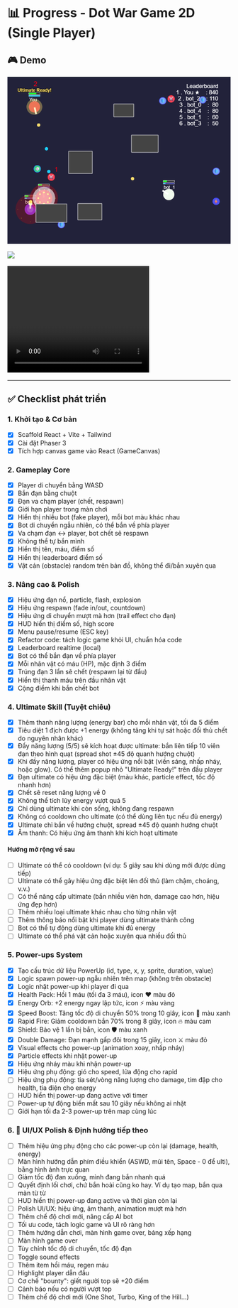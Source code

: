 # 📊 Progress - Dot War Game 2D (Single Player)

## 🎮 Demo

![game-play](assets/game-play.png)

![](https://github.com/user-attachments/assets/a1eefca3-7d09-42c7-bb92-2d2be65f0d65)

<video width="320" height="240" controls>
  <source src="assets/demo1.mp4" type="video/mp4">
</video>

---

## ✅ Checklist phát triển

### 1. Khởi tạo & Cơ bản
- [x] Scaffold React + Vite + Tailwind
- [x] Cài đặt Phaser 3
- [x] Tích hợp canvas game vào React (GameCanvas)

### 2. Gameplay Core
- [x] Player di chuyển bằng WASD
- [x] Bắn đạn bằng chuột
- [x] Đạn va chạm player (chết, respawn)
- [x] Giới hạn player trong màn chơi
- [x] Hiển thị nhiều bot (fake player), mỗi bot màu khác nhau
- [x] Bot di chuyển ngẫu nhiên, có thể bắn về phía player
- [x] Va chạm đạn ↔ player, bot chết sẽ respawn
- [x] Không thể tự bắn mình
- [x] Hiển thị tên, máu, điểm số
- [x] Hiển thị leaderboard điểm số
- [x] Vật cản (obstacle) random trên bản đồ, không thể đi/bắn xuyên qua

### 3. Nâng cao & Polish
- [x] Hiệu ứng đạn nổ, particle, flash, explosion
- [x] Hiệu ứng respawn (fade in/out, countdown)
- [x] Hiệu ứng di chuyển mượt mà hơn (trail effect cho đạn)
- [x] HUD hiển thị điểm số, high score
- [x] Menu pause/resume (ESC key)
- [x] Refactor code: tách logic game khỏi UI, chuẩn hóa code
- [x] Leaderboard realtime (local)
- [x] Bot có thể bắn đạn về phía player
- [x] Mỗi nhân vật có máu (HP), mặc định 3 điểm
- [x] Trúng đạn 3 lần sẽ chết (respawn lại từ đầu)
- [x] Hiển thị thanh máu trên đầu nhân vật
- [x] Cộng điểm khi bắn chết bot

### 4. Ultimate Skill (Tuyệt chiêu)
- [x] Thêm thanh năng lượng (energy bar) cho mỗi nhân vật, tối đa 5 điểm
- [x] Tiêu diệt 1 địch được +1 energy (không tăng khi tự sát hoặc đối thủ chết do nguyên nhân khác)
- [x] Đầy năng lượng (5/5) sẽ kích hoạt được ultimate: bắn liên tiếp 10 viên đạn theo hình quạt (spread shot ±45 độ quanh hướng chuột)
- [x] Khi đầy năng lượng, player có hiệu ứng nổi bật (viền sáng, nhấp nháy, hoặc glow). Có thể thêm popup nhỏ "Ultimate Ready!" trên đầu player
- [x] Đạn ultimate có hiệu ứng đặc biệt (màu khác, particle effect, tốc độ nhanh hơn)
- [x] Chết sẽ reset năng lượng về 0
- [x] Không thể tích lũy energy vượt quá 5
- [x] Chỉ dùng ultimate khi còn sống, không đang respawn
- [x] Không có cooldown cho ultimate (có thể dùng liên tục nếu đủ energy)
- [x] Ultimate chỉ bắn về hướng chuột, spread ±45 độ quanh hướng chuột
- [x] Âm thanh: Có hiệu ứng âm thanh khi kích hoạt ultimate

#### Hướng mở rộng về sau
- [ ] Ultimate có thể có cooldown (ví dụ: 5 giây sau khi dùng mới được dùng tiếp)
- [ ] Ultimate có thể gây hiệu ứng đặc biệt lên đối thủ (làm chậm, choáng, v.v.)
- [ ] Có thể nâng cấp ultimate (bắn nhiều viên hơn, damage cao hơn, hiệu ứng đẹp hơn)
- [ ] Thêm nhiều loại ultimate khác nhau cho từng nhân vật
- [ ] Thêm thông báo nổi bật khi player dùng ultimate thành công
- [ ] Bot có thể tự động dùng ultimate khi đủ energy
- [ ] Ultimate có thể phá vật cản hoặc xuyên qua nhiều đối thủ

### 5. Power-ups System
- [x] Tạo cấu trúc dữ liệu PowerUp (id, type, x, y, sprite, duration, value)
- [x] Logic spawn power-up ngẫu nhiên trên map (không trên obstacle)
- [x] Logic nhặt power-up khi player đi qua
- [x] Health Pack: Hồi 1 máu (tối đa 3 máu), icon ❤️ màu đỏ
- [x] Energy Orb: +2 energy ngay lập tức, icon ⚡ màu vàng
- [x] Speed Boost: Tăng tốc độ di chuyển 50% trong 10 giây, icon 💨 màu xanh
- [x] Rapid Fire: Giảm cooldown bắn 70% trong 8 giây, icon 🔥 màu cam
- [x] Shield: Bảo vệ 1 lần bị bắn, icon 🛡️ màu xanh
- [x] Double Damage: Đạn mạnh gấp đôi trong 15 giây, icon ⚔️ màu đỏ
- [x] Visual effects cho power-up (animation xoay, nhấp nháy)
- [x] Particle effects khi nhặt power-up
- [x] Hiệu ứng nháy màu khi nhận power-up
- [x] Hiệu ứng phụ động: gió cho speed, lửa động cho rapid
- [ ] Hiệu ứng phụ động: tia sét/vòng năng lượng cho damage, tim đập cho health, tia điện cho energy
- [ ] HUD hiển thị power-up đang active với timer
- [ ] Power-up tự động biến mất sau 10 giây nếu không ai nhặt
- [ ] Giới hạn tối đa 2-3 power-up trên map cùng lúc

### 6. 🚀 UI/UX Polish & Định hướng tiếp theo
- [ ] Thêm hiệu ứng phụ động cho các power-up còn lại (damage, health, energy)
- [ ] Màn hình hướng dẫn phím điều khiển (ASWD, mũi tên, Space - 0 để ulti), bằng hình ảnh trực quan
- [ ] Giảm tốc độ đan xuống, mình đang bắn nhanh quá
- [ ] Quyết định lối chơi, chứ bắn hoài cũng ko hay. Ví dụ tạo map, bắn qua màn từ từ
- [ ] HUD hiển thị power-up đang active và thời gian còn lại
- [ ] Polish UI/UX: hiệu ứng, âm thanh, animation mượt mà hơn
- [ ] Thêm chế độ chơi mới, nâng cấp AI bot
- [ ] Tối ưu code, tách logic game và UI rõ ràng hơn
- [ ] Thêm hướng dẫn chơi, màn hình game over, bảng xếp hạng
- [ ] Màn hình game over
- [ ] Tùy chỉnh tốc độ di chuyển, tốc độ đạn
- [ ] Toggle sound effects
- [ ] Thêm item hồi máu, regen máu
- [ ] Highlight player dẫn đầu
- [ ] Cơ chế "bounty": giết người top sẽ +20 điểm
- [ ] Cảnh báo nếu có người vượt top
- [ ] Thêm chế độ chơi mới (One Shot, Turbo, King of the Hill...)
